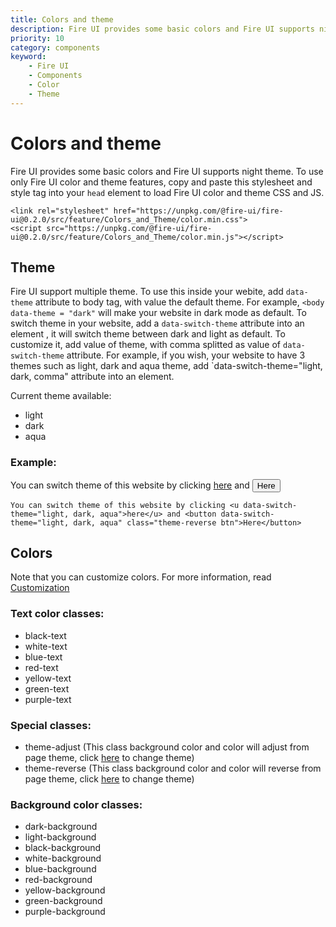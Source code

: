 ```yaml
---
title: Colors and theme
description: Fire UI provides some basic colors and Fire UI supports night theme. 
priority: 10
category: components
keyword: 
    - Fire UI
    - Components
    - Color
    - Theme
---
```


# Colors and theme
Fire UI provides some basic colors and Fire UI supports night theme. To use only Fire UI color and theme features, copy and paste this stylesheet and style tag into your `head` element to load Fire UI color and theme CSS and JS.

```
<link rel="stylesheet" href="https://unpkg.com/@fire-ui/fire-ui@0.2.0/src/feature/Colors_and_Theme/color.min.css">
<script src="https://unpkg.com/@fire-ui/fire-ui@0.2.0/src/feature/Colors_and_Theme/color.min.js"></script>
```

<div class="division">

## Theme
Fire UI support multiple theme. To use this inside your webite, add `data-theme` attribute to body tag, with value the default theme. For example, `<body data-theme = "dark"` will make your website in dark mode as default. To switch theme in your website, add a `data-switch-theme` attribute into an element , it will switch theme between dark and light as default. To customize it, add value of theme, with comma splitted as value of `data-switch-theme` attribute. For example, if you wish, your website to have 3 themes such as light, dark and aqua theme, add `data-switch-theme="light, dark, comma" attribute into an element.

Current theme available:
- light
- dark
- aqua

### Example:
You can switch theme of this website by clicking <u data-switch-theme="light, dark, aqua">here</u> and <button data-switch-theme="light, dark, aqua" class="theme-reverse btn">Here</button>

```
You can switch theme of this website by clicking <u data-switch-theme="light, dark, aqua">here</u> and <button data-switch-theme="light, dark, aqua" class="theme-reverse btn">Here</button>
```

</div>
<div class="division">

## Colors
Note that you can customize colors. For more information, read <a href = "./customize" class="link">Customization</a>

### Text color classes:
<ul>
    <li class="black-text">black-text</li>
    <li class="white-text">white-text</li>
    <li class="blue-text">blue-text</li>
    <li class="red-text">red-text</li>
    <li class="yellow-text">yellow-text</li>
    <li class="green-text">green-text</li>
    <li class="purple-text">purple-text</li>
</ul>

### Special classes:
<ul>
    <li class="theme-adjust">theme-adjust (This class background color and color will adjust from page theme, click <u switch-theme>here</u> to change theme)</li>
    <li class="theme-reverse">theme-reverse (This class background color and color will reverse from page theme, click <u switch-theme>here</u> to change theme)</li>
</ul>

### Background color classes:
<ul>
    <li><div class="box dark-background white-text">dark-background</div></li>
    <li><div class="box light-background black-text">light-background</div></li>
    <li><div class="box black-background white-text">black-background</div></li>
    <li><div class="box white-background black-text">white-background</div></li>
    <li><div class="box blue-background">blue-background</div></li>
    <li><div class="box red-background">red-background</div></li>
    <li><div class="box yellow-background">yellow-background</div></li>
    <li><div class="box green-background">green-background</div></li>
    <li><div class="box purple-background">purple-background</div></li>
</ul>
</div>